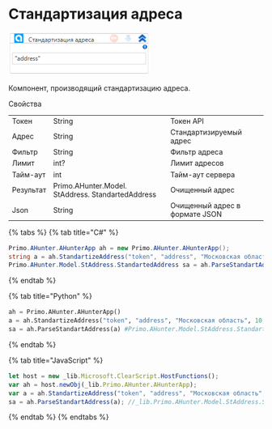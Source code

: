 # Стандартизация адреса

![](<../../../.gitbook/assets/image (488).png>)



Компонент, производящий стандартизацию адреса.

Свойства

|           |                                                   |                                |
| --------- | ------------------------------------------------- | ------------------------------ |
| Токен     | String                                            | Токен API                      |
| Адрес     | String                                            | Стандартизируемый адрес        |
| Фильтр    | String                                            | Фильтр адреса                  |
| Лимит     | int?                                              | Лимит адресов                  |
| Тайм-аут  | int                                               | Тайм-аут сервера               |
| Результат | Primo.AHunter.Model. StAddress. StandartedAddress | Очищенный адрес                |
| Json      | String                                            | Очищенный адрес в формате JSON |

{% tabs %}
{% tab title="C#" %}
```csharp
Primo.AHunter.AHunterApp ah = new Primo.AHunter.AHunterApp();
string a = ah.StandartizeAddress("token", "address", "Московская область", 10, 10000);
Primo.AHunter.Model.StAddress.StandartedAddress sa = ah.ParseStandartAddress(a);
```
{% endtab %}

{% tab title="Python" %}
```python
ah = Primo.AHunter.AHunterApp()
a = ah.StandartizeAddress("token", "address", "Московская область", 10, 10000) #string
sa = ah.ParseStandartAddress(a) #Primo.AHunter.Model.StAddress.StandartedAddress
```
{% endtab %}

{% tab title="JavaScript" %}
```javascript
let host = new _lib.Microsoft.ClearScript.HostFunctions();
var ah = host.newObj(_lib.Primo.AHunter.AHunterApp);
var a = ah.StandartizeAddress("token", "address", "Московская область", 10, 10000); //string
sa = ah.ParseStandartAddress(a); //_lib.Primo.AHunter.Model.StAddress.StandartedAddress
```
{% endtab %}
{% endtabs %}

